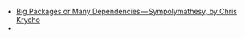 - [Big Packages or Many Dependencies — Sympolymathesy, by Chris Krycho](https://v5.chriskrycho.com/notes/big-packages-or-many-dependencies/)
-